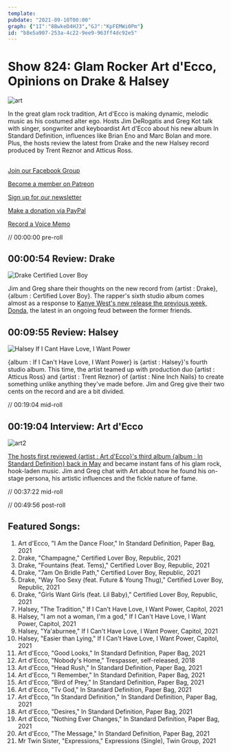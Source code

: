 ```yaml
---
template: 
pubdate: "2021-09-10T00:00"
graph: {"1I":"8BwkeD4HJ3","GJ":"KpFEMWi0Pm"}
id: "b8e5a907-253a-4c22-9ee9-963ff4dc92e5"
---
```






# Show 824: Glam Rocker Art d'Ecco, Opinions on Drake & Halsey

![art](https://static.soundopinions.org/images/2021/art.jpeg)

In the great glam rock tradition, Art d'Ecco is making dynamic, melodic music as his costumed alter ego. Hosts Jim DeRogatis and Greg Kot talk with singer, songwriter and keyboardist Art d'Ecco about his new album In Standard Definition, influences like Brian Eno and Marc Bolan and more. Plus, the hosts review the latest from Drake and the new Halsey record produced by Trent Reznor and Atticus Ross. 



## 

[Join our Facebook Group](https://bit.ly/3sivr9T)

[Become a member on Patreon](https://bit.ly/3slWZvc)

[Sign up for our newsletter](https://bit.ly/3eEvRnG)

[Make a donation via PayPal](https://bit.ly/3dmt9lU)

[Record a Voice Memo](https://bit.ly/2RyD5Ah)

// 00:00:00 pre-roll



## 00:00:54 Review: Drake

![Drake Certified Lover Boy](https://static.soundopinions.org/assets/824/1I4.jpg)

Jim and Greg share their thoughts on the new record from {artist : Drake}, {album : Certified Lover Boy}. The rapper's sixth studio album comes almost as a response to [Kanye West's new release the previous week, Donda,](https://soundopinions.org/show/823#donda-kanye-west) the latest in an ongoing feud between the former friends.



## 00:09:55 Review: Halsey

![Halsey If I Cant Have Love, I Want Power](https://static.soundopinions.org/assets/824/GJ2.jpg)

{album : If I Can't Have Love, I Want Power} is {artist : Halsey}'s fourth studio album. This time, the artist teamed up with production duo {artist : Atticus Ross} and {artist : Trent Reznor} of {artist : Nine Inch Nails} to create something unlike anything they've made before. Jim and Greg give their two cents on the record and are a bit divided.

// 00:19:04 mid-roll



## 00:19:04 Interview: Art d'Ecco

![art2](https://static.soundopinions.org/images/2021/press-photo-5.jpeg)

[The hosts first reviewed {artist : Art d'Ecco}'s third album {album : In Standard Definition} back in May](https://soundopinions.org/show/806#in-standard-definition-art-d-ecco) and became instant fans of his glam rock, hook-laden music. Jim and Greg chat with Art about how he found his on-stage persona, his artistic influences and the fickle nature of fame.

// 00:37:22 mid-roll

// 00:49:56 post-roll



## Featured Songs:

1. Art d'Ecco, "I Am the Dance Floor," In Standard Definition, Paper Bag, 2021
2. Drake, "Champagne," Certified Lover Boy, Republic, 2021
3. Drake, "Fountains (feat. Tems)," Certified Lover Boy, Republic, 2021
4. Drake, "7am On Bridle Path," Certified Lover Boy, Republic, 2021
5. Drake, "Way Too Sexy (feat. Future & Young Thug)," Certified Lover Boy, Republic, 2021
6. Drake, "Girls Want Girls (feat. Lil Baby)," Certified Lover Boy, Republic, 2021
7. Halsey, "The Tradition," If I Can't Have Love, I Want Power, Capitol, 2021
8. Halsey, "I am not a woman, I'm a god," If I Can't Have Love, I Want Power, Capitol, 2021
9. Halsey, "Ya'aburnee," If I Can't Have Love, I Want Power, Capitol, 2021
10. Halsey, "Easier than Lying," If I Can't Have Love, I Want Power, Capitol, 2021
11. Art d'Ecco, "Good Looks," In Standard Definition, Paper Bag, 2021
12. Art d'Ecco, "Nobody's Home," Trespasser, self-released, 2018
13. Art d'Ecco, "Head Rush," In Standard Definition, Paper Bag, 2021
14. Art d'Ecco, "I Remember," In Standard Definition, Paper Bag, 2021
15. Art d'Ecco, "Bird of Prey," In Standard Definition, Paper Bag, 2021
16. Art d'Ecco, "Tv God," In Standard Definition, Paper Bag, 2021
17. Art d'Ecco, "In Standard Definition," In Standard Definition, Paper Bag, 2021
18. Art d'Ecco, "Desires," In Standard Definition, Paper Bag, 2021
19. Art d'Ecco, "Nothing Ever Changes," In Standard Definition, Paper Bag, 2021
20. Art d'Ecco, "The Message," In Standard Definition, Paper Bag, 2021
21. Mr Twin Sister, "Expressions," Expressions (Single), Twin Group, 2021